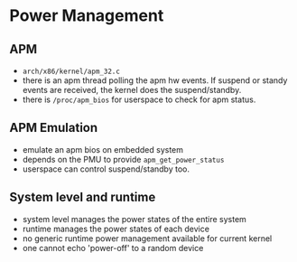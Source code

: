 Power Management
================

## APM

* `arch/x86/kernel/apm_32.c`
* there is an apm thread polling the apm hw events.  If suspend or standy
  events are received, the kernel does the suspend/standby.
* there is `/proc/apm_bios` for userspace to check for apm status.

## APM Emulation

* emulate an apm bios on embedded system
* depends on the PMU to provide `apm_get_power_status`
* userspace can control suspend/standby too.

## System level and runtime

* system level manages the power states of the entire system
* runtime manages the power states of each device
* no generic runtime power management available for current kernel
* one cannot echo 'power-off' to a random device
